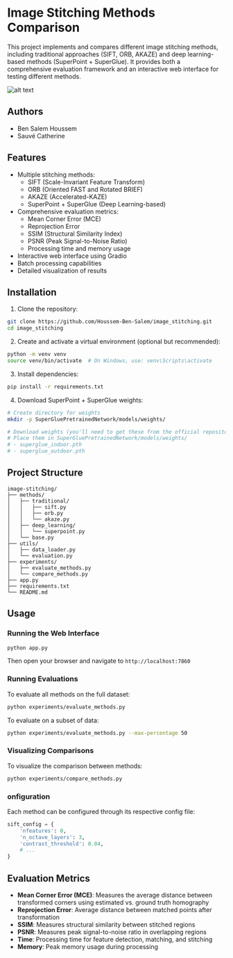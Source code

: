 # Image Stitching Methods Comparison

This project implements and compares different image stitching methods, including traditional approaches (SIFT, ORB, AKAZE) and deep learning-based methods (SuperPoint + SuperGlue). It provides both a comprehensive evaluation framework and an interactive web interface for testing different methods.

![alt text](<Screenshot from 2025-02-02 16-36-42.png>)

## Authors
- Ben Salem Houssem
- Sauvé Catherine

## Features

- Multiple stitching methods:
  - SIFT (Scale-Invariant Feature Transform)
  - ORB (Oriented FAST and Rotated BRIEF)
  - AKAZE (Accelerated-KAZE)
  - SuperPoint + SuperGlue (Deep Learning-based)
- Comprehensive evaluation metrics:
  - Mean Corner Error (MCE)
  - Reprojection Error
  - SSIM (Structural Similarity Index)
  - PSNR (Peak Signal-to-Noise Ratio)
  - Processing time and memory usage
- Interactive web interface using Gradio
- Batch processing capabilities
- Detailed visualization of results

## Installation

1. Clone the repository:
```bash
git clone https://github.com/Houssem-Ben-Salem/image_stitching.git
cd image_stitching
```

2. Create and activate a virtual environment (optional but recommended):
```bash
python -m venv venv
source venv/bin/activate  # On Windows, use: venv\Scripts\activate
```

3. Install dependencies:
```bash
pip install -r requirements.txt
```

4. Download SuperPoint + SuperGlue weights:
```bash
# Create directory for weights
mkdir -p SuperGluePretrainedNetwork/models/weights/

# Download weights (you'll need to get these from the official repository)
# Place them in SuperGluePretrainedNetwork/models/weights/
# - superglue_indoor.pth
# - superglue_outdoor.pth
```

## Project Structure

```
image-stitching/
├── methods/
│   ├── traditional/
│   │   ├── sift.py
│   │   ├── orb.py
│   │   └── akaze.py
│   ├── deep_learning/
│   │   └── superpoint.py
│   └── base.py
├── utils/
│   ├── data_loader.py
│   └── evaluation.py
├── experiments/
│   ├── evaluate_methods.py
│   └── compare_methods.py
├── app.py
├── requirements.txt
└── README.md
```

## Usage

### Running the Web Interface

```bash
python app.py
```
Then open your browser and navigate to `http://localhost:7860`

### Running Evaluations

To evaluate all methods on the full dataset:
```bash
python experiments/evaluate_methods.py
```

To evaluate on a subset of data:
```bash
python experiments/evaluate_methods.py --max-percentage 50
```

### Visualizing Comparisons

To visualize the comparison between methods:
```bash
python experiments/compare_methods.py
```

### onfiguration

Each method can be configured through its respective config file:
```python
sift_config = {
    'nfeatures': 0,
    'n_octave_layers': 3,
    'contrast_threshold': 0.04,
    # ...
}
```

## Evaluation Metrics

- **Mean Corner Error (MCE)**: Measures the average distance between transformed corners using estimated vs. ground truth homography
- **Reprojection Error**: Average distance between matched points after transformation
- **SSIM**: Measures structural similarity between stitched regions
- **PSNR**: Measures peak signal-to-noise ratio in overlapping regions
- **Time**: Processing time for feature detection, matching, and stitching
- **Memory**: Peak memory usage during processing